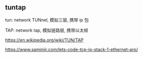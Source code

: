 ## tuntap

tun: network TUNnel, 模拟三层, 携带 ip 包

TAP: network tap, 模拟链路层, 携带以太帧

https://en.wikipedia.org/wiki/TUN/TAP

https://www.saminiir.com/lets-code-tcp-ip-stack-1-ethernet-arp/